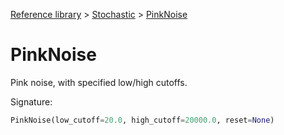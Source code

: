 [Reference library](../index.md) > [Stochastic](index.md) > [PinkNoise](pinknoise.md)

# PinkNoise

Pink noise, with specified low/high cutoffs.

Signature:
```python
PinkNoise(low_cutoff=20.0, high_cutoff=20000.0, reset=None)
```
